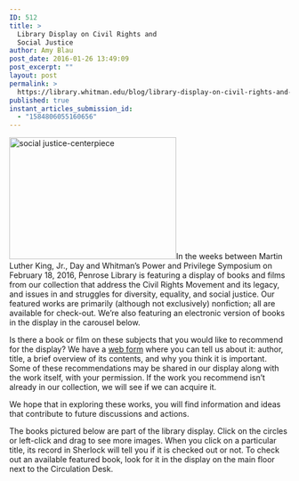 ```yaml
---
ID: 512
title: >
  Library Display on Civil Rights and
  Social Justice
author: Amy Blau
post_date: 2016-01-26 13:49:09
post_excerpt: ""
layout: post
permalink: >
  https://library.whitman.edu/blog/library-display-on-civil-rights-and-social-justice/
published: true
instant_articles_submission_id:
  - "1584806055160656"
---
```

<a href="https://library.whitman.edu/blog/wp-content/uploads/sites/4/2016/01/social-justice-centerpiece.jpg" rel="attachment wp-att-513"><img class="alignleft size-medium wp-image-513" src="https://library.whitman.edu/blog/wp-content/uploads/sites/4/2016/01/social-justice-centerpiece-300x219.jpg" alt="social justice-centerpiece" width="300" height="219" /></a><span style="font-weight: 400;">In the weeks between Martin Luther King, Jr., Day and Whitman’s Power and Privilege Symposium on February 18, 2016, Penrose Library is featuring a display of books and films from our collection that address the Civil Rights Movement and its legacy, and issues in and struggles for diversity, equality, and social justice. Our featured works are primarily (although not exclusively) nonfiction; all are available for check-out. We’re also featuring an electronic version of books in the display in the carousel below.</span>

<span style="font-weight: 400;">Is there a book or film on these subjects that you would like to recommend for the display? We have a </span><a href="https://docs.google.com/a/whitman.edu/forms/d/1CR-xSEzBTh7njL4xSK-_pD0kx5na5vNEFnrOgp9C1dw/viewform?usp=send_form"><span style="font-weight: 400;">web form</span></a><span style="font-weight: 400;"> where you can tell us about it: author, title, a brief overview of its contents, and why you think it is important. Some of these recommendations may be shared in our display along with the work itself, with your permission. If the work you recommend isn’t already in our collection, we will see if we can acquire it.</span>

We hope that in exploring these works, you will find information and ideas that contribute to future discussions and actions.

The books pictured below are part of the library display. <span style="font-weight: 400;">Click on the circles or left-click and drag to see more images. </span><span style="font-weight: 400;">When you click on a particular title, its record in Sherlock will tell you if it is checked out or not. </span>To check out an available featured book, look for it in the display on the main floor next to the Circulation Desk.